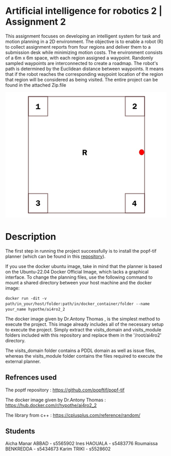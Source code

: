 # Artificial intelligence for robotics 2 | Assignment 2
This assignment focuses on developing an intelligent system for task and motion planning in a 2D environment. The objective is to enable a robot (R) to collect assignment reports from four regions and deliver them to a submission desk while minimizing motion costs. The environment consists of a 6m x 6m space, with each region assigned a waypoint. Randomly sampled waypoints are interconnected to create a roadmap. The robot's path is determined by the Euclidean distance between waypoints. It means that if the robot reaches the corresponding waypoint location of the region that region will be considered as being visited. The entire project can be found in the attached Zip.file

![Robot](https://github.com/AichaAbbad/airo2_assignment_2/blob/main/Map/robot_map.jpeg)

# Description
The first step in running the project successfully is to install the popf-tif planner (which can be found in this [repository](https://github.com/popftif/popf-tif )).

If you use the docker ubuntu image, take in mind that the planner is based on the Ubuntu-22.04 Docker Official Image, which lacks a graphical interface.
To change the planning files, use the following command to mount a shared directory between your host machine and the docker image: 

 ```docker run -dit -v path/in_your/host/folder:path/in/docker_container/folder --name your_name hypothe/ai4ro2_2```

The docker image given by Dr.Antony Thomas , is the simplest method to execute the project. This image already includes all of the necessary setup to execute the project.
Simply extract the visits_domain and visits_module folders included with this repository and replace them in the '/root/ai4ro2' directory. 

The visits_domain folder contains a PDDL domain as well as issue files, whereas the visits_module folder contains the files required to execute the external planner.



## Refrences used
The poptf repository : https://github.com/popftif/popf-tif 

The docker image given by Dr.Antony Thomas : https://hub.docker.com/r/hypothe/ai4ro2_2

The <random> library from c++ : https://cplusplus.com/reference/random/

## Students
Aicha Manar ABBAD - s5565902
Ines HAOUALA - s5483776
Roumaissa BENKREDDA - s5434673
Karim TRIKI - s5528602
